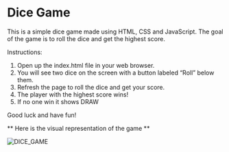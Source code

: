 # Dice Game

This is a simple dice game made using HTML, CSS and JavaScript. The goal of the game is to roll the dice and get the highest score.

  Instructions: 
  1. Open up the index.html file in your web browser. 
  2. You will see two dice on the screen with a button labeled “Roll” below them. 
  3. Refresh the page to roll the dice and get your score. 
  4. The player with the highest score wins! 
  5. If no one win it shows DRAW

Good luck and have fun!


** Here is the visual representation of the game **

![DICE_GAME](https://user-images.githubusercontent.com/78648366/216834978-5a93cd28-3f1e-4ac9-ad15-74a9087decb9.gif)

